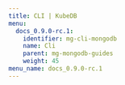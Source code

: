 ```yaml
---
title: CLI | KubeDB
menu:
  docs_0.9.0-rc.1:
    identifier: mg-cli-mongodb
    name: Cli
    parent: mg-mongodb-guides
    weight: 45
menu_name: docs_0.9.0-rc.1
---
```


